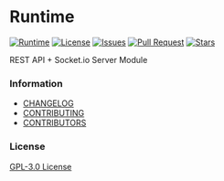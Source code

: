 # Runtime

[![Runtime](https://circleci.com/gh/rhea-so/Runtime.svg?style=svg)](https://app.circleci.com/pipelines/github/rhea-so/Runtime)
[![License](https://img.shields.io/github/license/rhea-so/Runtime)](https://raw.githubusercontent.com//rhea-so/Runtime/main/LICENSE)
[![Issues](https://img.shields.io/github/issues/rhea-so/Runtime)](https://github.com/rhea-so/Runtime/issues)
[![Pull Request](https://img.shields.io/github/issues-pr/rhea-so/Runtime)](https://github.com/rhea-so/Runtime/pulls)
[![Stars](https://img.shields.io/github/stars/rhea-so/Runtime)](https://github.com/rhea-so/Runtime)

REST API + Socket.io Server Module

### Information

* [CHANGELOG](./CHANGELOG.md)
* [CONTRIBUTING](./CONTRIBUTING.md)
* [CONTRIBUTORS](./CONTRIBUTORS.md)

### License

[GPL-3.0 License](./LICENSE)